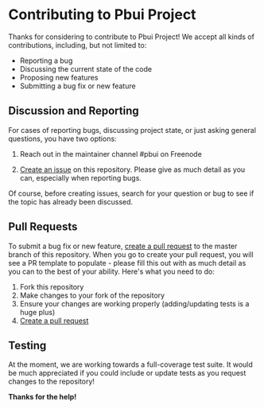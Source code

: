 # Contributing to Pbui Project

Thanks for considering to contribute to Pbui Project! We accept all kinds of contributions, including, but not limited to:

- Reporting a bug
- Discussing the current state of the code
- Proposing new features
- Submitting a bug fix or new feature

## Discussion and Reporting

For cases of reporting bugs, discussing project state, or just asking general questions, you have two options:

1. Reach out in the maintainer channel #pbui on Freenode

2. [Create an issue](https://github.com/pbui-project/pbui-main/issues) on this repository.
Please give as much detail as you can, especially when reporting bugs.

Of course, before creating issues, search for your question or bug to see if the topic has already been discussed.

## Pull Requests

To submit a bug fix or new feature, [create a pull request](https://github.com/pbui-project/pbui-main/pulls) to the master branch of this repository.
When you go to create your pull request, you will see a PR template to populate - please fill this out with as much detail as you can to
the best of your ability. Here's what you need to do:

1. Fork this repository
3. Make changes to your fork of the repository
4. Ensure your changes are working properly (adding/updating tests is a huge plus)
5. [Create a pull request](https://github.com/pbui-project/pbui-main/pulls)


## Testing

At the moment, we are working towards a full-coverage test suite.
It would be much appreciated if you could include or update tests as you request changes to the repository!


**Thanks for the help!**
